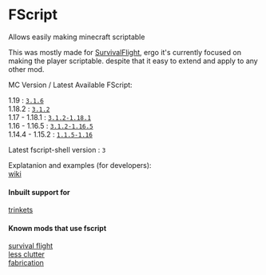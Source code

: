 # FScript

Allows easily making minecraft scriptable

This was mostly made for [SurvivalFlight](https://github.com/sfort/MC-SurvivalFlight),
ergo it's currently focused on making the player scriptable.
despite that it easy to extend and apply to any other mod.

MC Version / Latest Available FScript:

1.19            : [`3.1.6`](https://github.com/SFort/FScript/releases/tag/r3.1.6)  
1.18.2          : [`3.1.2`](https://github.com/SFort/FScript/releases/tag/r3.1.2)  
1.17   - 1.18.1 : [`3.1.2-1.18.1`](https://github.com/SFort/FScript/releases/tag/r3.1.2)  
1.16   - 1.16.5 : [`3.1.2-1.16.5`](https://github.com/SFort/FScript/releases/tag/r3.1.2)  
1.14.4 - 1.15.2 : [`1.1.5-1.16`](https://github.com/SFort/FScript/releases/tag/r1.1.5)  


Latest fscript-shell version : `3`

Explatanion and examples (for developers):  
[wiki](https://github.com/SFort/FScript/wiki)

#### Inbuilt support for
[trinkets](https://github.com/emilyploszaj/trinkets)

#### Known mods that use fscript
[survival flight](https://github.com/sfort/mc-survivalflight)  
[less clutter](https://github.com/sfort/mc-lessclutter)  
[fabrication](https://github.com/unascribed/fabrication)
